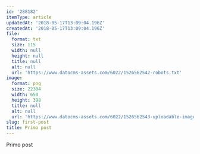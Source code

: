 ```yaml
---
id: '288182'
itemType: article
updatedAt: '2018-05-17T13:09:04.196Z'
createdAt: '2018-05-17T13:09:04.196Z'
file:
  format: txt
  size: 115
  width: null
  height: null
  title: null
  alt: null
  url: 'https://www.datocms-assets.com/6022/1526562542-robots.txt'
image:
  format: png
  size: 22304
  width: 650
  height: 398
  title: null
  alt: null
  url: 'https://www.datocms-assets.com/6022/1526562543-uploadable-image.png'
slug: first-post
title: Primo post
---
```


Primo post